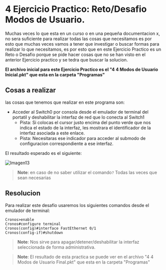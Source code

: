 # 4 Ejercicio Practico: Reto/Desafio Modos de Usuario.

Muchas veces lo que esta en un curso o en una pequeña documentacion x, no sera suficiente para realizar todas las cosas que necesitamos es por esto que muchas veces vamos a tener que investigar o buscar formas para realizar lo que necesitamos, es por esto que en este Ejercicio Practico es un Reto o Desafio porque se pide hacer cosas que no se han visto en el anterior Ejercicio practico y se tedra que buscar la solucion.

**El archivo inicial para este Ejercicio Practico es el "4 4 Modos de Usuario Inicial.pkt" que esta en la carpeta "Programas"**


## Cosas a realizar

las cosas que tenemos que realizar en este programa son:

* Acceder al Switch0 por consola desde el emulador de terminal del portatil y deshabilitar la interfaz de red que lo conecta al Switch1
    * Pista: Si colocas el cursor justo encima del punto verde que nos indica el estado de la interfaz, les mostrara el identificador de la interfaz asociada a este enlace.
    * Pista: Necesitaras ese indicador para acceder al submodo de configuracion correspondiente a ese interfaz.


El resultado esperado es el siguiente:

![Imagen13]()

> **Note**: en caso de no saber utilizar el comando```?``` Todas las veces que sean necesarias

## Resolucion

Para realizar este desafio usaremos los siguientes comandos desde el emulador de terminal:

```
Cronos>enable
Cronos#configure terminal
Cronos(config)#interface FastEthernet 0/1
Cronos(config-if)#shutdown
```

> **Note**: Nos sirve para apagar/detener/deshabilitar la interfaz seleccionada de forma administrativa.

> **Note**: El resultado de esta practica se puede ver en el archivo "4 4 Modos de Usuario Final.pkt" que esta en la carpeta "Programas"